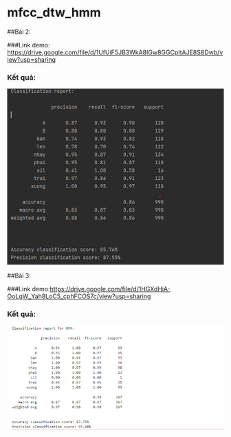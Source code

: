 # mfcc_dtw_hmm

##Bài 2:

###Link demo: https://drive.google.com/file/d/1UfUiF5JB3WkA8IGw8GGCpItAJE8S8Dwb/view?usp=sharing
### Kết quả:

![This is an image](https://github.com/kenjius01/mfcc_dtw_hmm/blob/main/image/kq_bai2.png)

##Bài 3:

###Link demo:https://drive.google.com/file/d/1HGXdHiA-OoLgW_Yah8LoC5_cphFCOS7c/view?usp=sharing

### Kết quả:

![This is an image](https://github.com/kenjius01/mfcc_dtw_hmm/blob/main/image/kq_b3.png)
